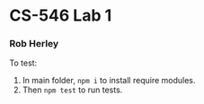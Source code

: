 # CS-546 Lab 1
### Rob Herley

To test:
1. In main folder, `npm i` to install require modules.
2. Then `npm test` to run tests.